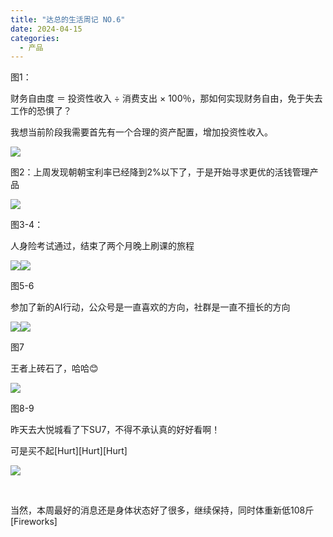 ```yaml
---
title: "达总的生活周记 NO.6"
date: 2024-04-15
categories:
  - 产品
---
```



图1：

<!-- more -->

​财务自由度 ＝ 投资性收入 ÷ 消费支出 × 100％，那如何实现财务自由，免于失去工作的恐惧了？

​我想当前阶段我需要首先有一个合理的资产配置，增加投资性收入。

![](../../assets/images/placeholder.png)

图2：​上周发现朝朝宝利率已经降到2%以下了，于是开始寻求更优的活钱管理产品

![](../../assets/images/placeholder.png)

图3-4：

​人身险考试通过，结束了两个月晚上刷课的旅程

![](../../assets/images/placeholder.png)![](../../assets/images/placeholder.png)

图5-6

参加了新的AI行动，公众号是一直喜欢的方向，社群是一直不擅长的方向

![](../../assets/images/placeholder.png)![](../../assets/images/placeholder.png)

图7

王者上砖石了，哈哈😊

![](../../assets/images/placeholder.png)

图8-9

昨天去大悦城看了下SU7，不得不承认真的好好看啊！

可是买不起\[Hurt\]\[Hurt\]\[Hurt\]

![](../../assets/images/placeholder.png)

​

​当然，本周最好的消息还是身体状态好了很多，继续保持，同时体重新低108斤\[Fireworks\]